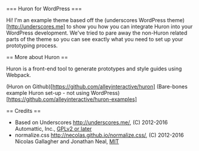 === Huron for WordPress ===

Hi! I'm an example theme based off the (underscores WordPress theme)[http://underscores.me] to show you how you can integrate Huron into your WordPress development. We've tried to pare away the non-Huron related parts of the theme so you can see exactly what you need to set up your prototyping process.

== More about Huron ==

Huron is a front-end tool to generate prototypes and style guides using Webpack.

(Huron on Github)[https://github.com/alleyinteractive/huron]
(Bare-bones example Huron set-up - not using WordPress)[https://github.com/alleyinteractive/huron-examples]

== Credits ==

* Based on Underscores http://underscores.me/, (C) 2012-2016 Automattic, Inc., [GPLv2 or later](https://www.gnu.org/licenses/gpl-2.0.html)
* normalize.css http://necolas.github.io/normalize.css/, (C) 2012-2016 Nicolas Gallagher and Jonathan Neal, [MIT](http://opensource.org/licenses/MIT)